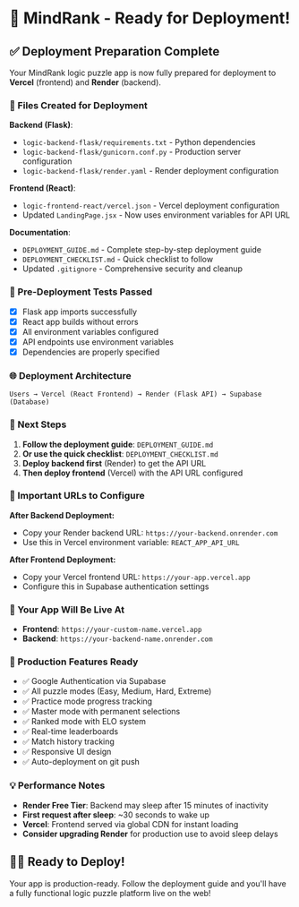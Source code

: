 # 🚀 MindRank - Ready for Deployment!

## ✅ Deployment Preparation Complete

Your MindRank logic puzzle app is now fully prepared for deployment to **Vercel** (frontend) and **Render** (backend).

### 📁 Files Created for Deployment

**Backend (Flask)**:
- `logic-backend-flask/requirements.txt` - Python dependencies
- `logic-backend-flask/gunicorn.conf.py` - Production server configuration
- `logic-backend-flask/render.yaml` - Render deployment configuration

**Frontend (React)**:
- `logic-frontend-react/vercel.json` - Vercel deployment configuration
- Updated `LandingPage.jsx` - Now uses environment variables for API URL

**Documentation**:
- `DEPLOYMENT_GUIDE.md` - Complete step-by-step deployment guide
- `DEPLOYMENT_CHECKLIST.md` - Quick checklist to follow
- Updated `.gitignore` - Comprehensive security and cleanup

### 🧪 Pre-Deployment Tests Passed

- [x] Flask app imports successfully
- [x] React app builds without errors
- [x] All environment variables configured
- [x] API endpoints use environment variables
- [x] Dependencies are properly specified

### 🌐 Deployment Architecture

```
Users → Vercel (React Frontend) → Render (Flask API) → Supabase (Database)
```

### 🎯 Next Steps

1. **Follow the deployment guide**: `DEPLOYMENT_GUIDE.md`
2. **Or use the quick checklist**: `DEPLOYMENT_CHECKLIST.md`
3. **Deploy backend first** (Render) to get the API URL
4. **Then deploy frontend** (Vercel) with the API URL configured

### 🚨 Important URLs to Configure

**After Backend Deployment:**
- Copy your Render backend URL: `https://your-backend.onrender.com`
- Use this in Vercel environment variable: `REACT_APP_API_URL`

**After Frontend Deployment:**
- Copy your Vercel frontend URL: `https://your-app.vercel.app`
- Configure this in Supabase authentication settings

### 🎉 Your App Will Be Live At

- **Frontend**: `https://your-custom-name.vercel.app`
- **Backend**: `https://your-backend-name.onrender.com`

### 🔧 Production Features Ready

- ✅ Google Authentication via Supabase
- ✅ All puzzle modes (Easy, Medium, Hard, Extreme)
- ✅ Practice mode progress tracking
- ✅ Master mode with permanent selections
- ✅ Ranked mode with ELO system
- ✅ Real-time leaderboards
- ✅ Match history tracking
- ✅ Responsive UI design
- ✅ Auto-deployment on git push

### 💡 Performance Notes

- **Render Free Tier**: Backend may sleep after 15 minutes of inactivity
- **First request after sleep**: ~30 seconds to wake up
- **Vercel**: Frontend served via global CDN for instant loading
- **Consider upgrading Render** for production use to avoid sleep delays

## 🏃‍♂️ Ready to Deploy!

Your app is production-ready. Follow the deployment guide and you'll have a fully functional logic puzzle platform live on the web! 